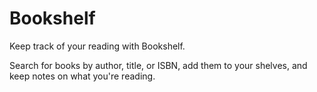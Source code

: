 # Bookshelf

Keep track of your reading with Bookshelf. 

Search for books by author, title, or ISBN, add them to your shelves, and keep notes on what you're reading.
